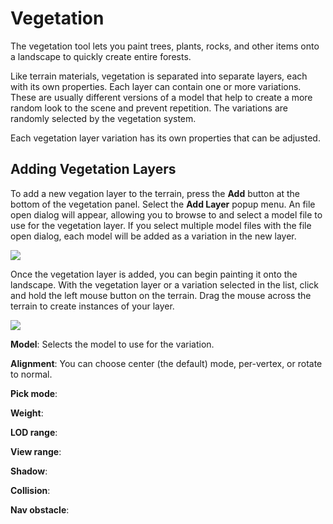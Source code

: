 # Vegetation

The vegetation tool lets you paint trees, plants, rocks, and other items onto a landscape to quickly create entire forests.

Like terrain materials, vegetation is separated into separate layers, each with its own properties. Each layer can contain one or more variations. These are usually different versions of a model that help to create a more random look to the scene and prevent repetition. The variations are randomly selected by the vegetation system.

Each vegetation layer variation has its own properties that can be adjusted.

## Adding Vegetation Layers

To add a new vegation layer to the terrain, press the **Add** button at the bottom of the vegetation panel. Select the **Add Layer** popup menu. An file open dialog will appear, allowing you to browse to and select a model file to use for the vegetation layer. If you select multiple model files with the file open dialog, each model will be added as a variation in the new layer.

![](https://github.com/UltraEngine/Documentation/blob/master/Images/vegetationlayer.png?raw=true)

Once the vegetation layer is added, you can begin painting it onto the landscape. With the vegetation layer or a variation selected in the list, click and hold the left mouse button on the terrain. Drag the mouse across the terrain to create instances of your layer.

![](https://github.com/UltraEngine/Documentation/blob/master/Images/vegetationpaint.png?raw=true)

**Model**: Selects the model to use for the variation.

**Alignment**: You can choose center (the default) mode, per-vertex, or rotate to normal.

**Pick mode**:

**Weight**:

**LOD range**:

**View range**:

**Shadow**:

**Collision**:

**Nav obstacle**:

